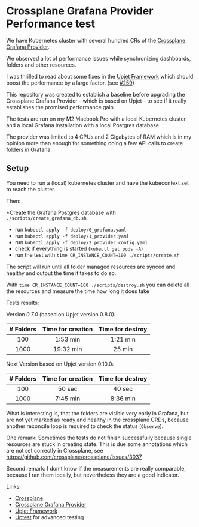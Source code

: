 # Crossplane Grafana Provider Performance test

We have Kubernetes cluster with several hundred CRs of the [Crossplane Grafana Provider](https://github.com/grafana/crossplane-provider-grafana).

We observed a lot of performance issues while synchronizing dashboards, folders and other resources.

I was thrilled to read about some fixes in the [Upjet Framework](https://github.com/crossplane/upjet) which should boost the performance by a large factor. (see [#259](https://github.com/crossplane/upjet/pull/259))

This repository was created to establish a baseline before upgrading the Crossplane Grafana Provider - which is based on Upjet - to see if it really establishes the promised performance gain.

The tests are run on my M2 Macbook Pro with a local Kubernetes cluster and a local Grafana installation with a local Postgres database.

The provider was limited to 4 CPUs and 2 Gigabytes of RAM which is in my opinion more than enough for something doing a few API calls to create folders in Grafana.

## Setup

You need to run a (local) kubernetes cluster and have the kubecontext set to reach the cluster.

Then:

*Create the Grafana Postgres database with `./scripts/create_grafana_db.sh`
* run `kubectl apply -f deploy/0_grafana.yaml`
* run `kubectl apply -f deploy/1_provider.yaml`
* run `kubectl apply -f deploy/2_provider_config.yaml`
* check if everything is started (`kubectl get pods -A`)
* run the test with `time CR_INSTANCE_COUNT=100 ./scripts/create.sh`

The script will run until all folder managed resources are synced and healthy and output the time it takes to do so.

With `time CR_INSTANCE_COUNT=100 ./scripts/destroy.sh` you can delete all the resources and measure the time how long it does take


Tests results: 

Version *0.7.0* (based on Upjet version 0.8.0):

| # Folders | Time for creation | Time for destroy |
|:---------:|:-----------------:|:----------------:|
|    100    |     1:53 min      |     1:21 min     |
|   1000    |     19:32 min     |      25 min      |

Next Version  based on Upjet version 0.10.0:

| # Folders | Time for creation | Time for destroy |
|:---------:|:-----------------:|:----------------:|
|    100    |      50 sec       |      40 sec      |
|   1000    |     7:45  min     |     8:36 min     |

What is interesting is, that the folders are visible very early in Grafana, but are not yet marked as ready and healthy in the crossplane CRDs, because another reconcile loop is required to check the status (`Observe`).


One remark: Sometimes the tests do not finish successfully because single resources are stuck in creating state. This is due some annotations which are not set correctly in Crossplane, see https://github.com/crossplane/crossplane/issues/3037

Second remark: I don't know if the measurements are really comparable, because I ran them locally, but nevertheless they are a good indicator.

Links:

* [Crossplane](https://www.crossplane.io/)
* [Crossplane Grafana Provider](https://github.com/grafana/crossplane-provider-grafana)
* [Upjet Framework](https://github.com/crossplane/upjet)
* [Uptest](https://github.com/upbound/uptest) for advanced testing
